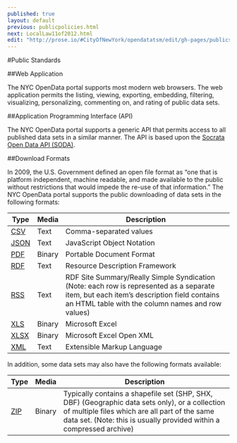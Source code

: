 ```yaml
---
published: true
layout: default
previous: publicpolicies.html
next: LocalLaw11of2012.html
edit: "http://prose.io/#CityOfNewYork/opendatatsm/edit/gh-pages/publicstandards.markdown"
---
```


#Public Standards

##Web Application

The NYC OpenData portal supports most modern web browsers. The web application permits the listing, viewing, exporting, embedding, filtering, visualizing, personalizing, commenting on, and rating of public data sets.

##Application Programming Interface (API)

The NYC OpenData portal supports a generic API that permits access to all published data sets in a similar manner. The API is based upon the [Socrata Open Data API (SODA)](http://dev.socrata.com/consumers/getting-started).

##Download Formats

In 2009, the U.S. Government defined an open file format as “one that is platform independent, machine readable, and made available to the public without restrictions that would impede the re-use of that information.” 
The NYC OpenData portal supports the public downloading of data sets in the following formats:

<table>
	<thead>
    	<tr>
    		<th>Type</th><th>Media</th><th>Description</th>
        </tr>
    </thead>
    <tbody>
    	<tr>
        	<td><a href="http://en.wikipedia.org/wiki/Comma-separated_values">CSV</a></td><td>Text</td><td>Comma-separated values</td>
        </tr>
    	<tr>
        	<td><a href="http://en.wikipedia.org/wiki/JavaScript_Object_Notation">JSON</a></td><td>Text</td><td>JavaScript Object Notation</td>
        </tr>
    	<tr>
        	<td><a href="http://en.wikipedia.org/wiki/Portable_Document_Format">PDF</a></td><td>Binary</td><td>Portable Document Format</td>
        </tr>
        <tr>
        	<td><a href="http://en.wikipedia.org/wiki/Resource_Description_Framework">RDF</a></td><td>Text</td><td>Resource Description Framework</td>
        </tr>
    	<tr>
        	<td><a href="http://en.wikipedia.org/wiki/RDF_Site_Summary">RSS</a></td><td>Text</td><td>RDF Site Summary/Really Simple Syndication (Note: each row is represented as a separate item, but each item’s description field contains an HTML table with the column names and row values)</td>
        </tr>
    	<tr>
        	<td><a href="http://en.wikipedia.org/wiki/Microsoft_Excel_file_format#File_formats">XLS</a></td><td>Binary</td><td>Microsoft Excel</td>
        </tr>
        <tr>
        	<td><a href="http://en.wikipedia.org/wiki/XLSX">XLSX</a></td><td>Binary</td><td>Microsoft Excel Open XML</td>
        </tr>
        <tr>
        	<td><a href="http://en.wikipedia.org/wiki/XML">XML</a></td><td>Text</td><td>Extensible Markup Language</td>
        </tr>
	</tbody>
</table>

In addition, some data sets may also have the following formats available:

<table>
	<thead>
    	<tr>
    		<th>Type</th><th>Media</th><th>Description</th>
        </tr>
    </thead>
    <tbody>
    	<tr>
        	<td><a href="http://en.wikipedia.org/wiki/Zip_%28file_format%29">ZIP</a></td><td>Binary</td><td>Typically contains a shapefile set (SHP, SHX, DBF) (Geographic data sets only), or a collection of multiple files which are all part of the same data set. (Note: this is usually provided within a compressed archive)</td>
        </tr>
	</tbody>
</table>

